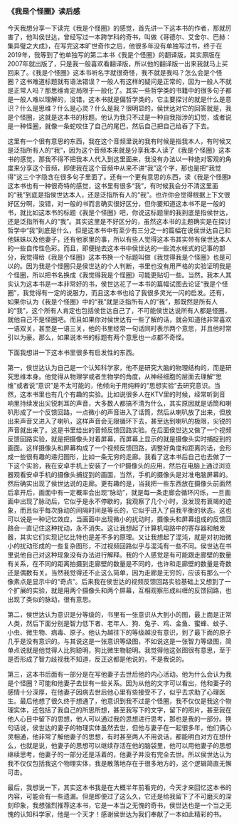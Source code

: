 ﻿### 《我是个怪圈》读后感

今天我想分享一下读完《我是个怪圈》的感觉，首先讲一下这本书的作者，那就厉害了，他叫侯世达，曾经写过一本跨学科的奇书，叫做《哥德尔、艾舍尔、巴赫：集异璧之大成》，在写完这本旷世奇作之后，他很多年没有单独写过书，终于在2019年，我等到了他单独写的第二本书《我是个怪圈》的翻译版，其实原版在2007年就出版了，只是我一般喜欢看翻译版，所以他的翻译版一出来我就马上买回来了。《我是个怪圈》这本书听名字就很奇怪，我不就是我吗？怎么会是个怪圈？这书难道标题就有语法错误？一般人有这样的疑问是正常的，因为一般人不就是正常人吗？那思维肯定局限于一般化了。其实一些哲学类的书籍中的很多句子都是一般人难以理解的，没错，这本书就是偏哲学类的，它主要探讨的就是什么是意识？什么是思维？什么是心灵？什么是我？很明显的，侯世达对它的回答就是，我是个怪圈，这就是这本书的标题。他认为我只不过是一种自我指涉的幻觉，或者说是一种怪圈，就像一条蛇咬住了自己的尾巴，然后自己把自己给吞了下去。

这里有一个很有意思的东西，我在这个音频里说的我有时候是指我本人，有时候又是泛指所有人的“我”，因为这个音频本来就是分享我本人读了《我是个怪圈》这本书的感觉，那我不得不把我本人代入到这里面来，我没有办法以一种绝对客观的角度来分享这个音频，即使我在这个音频中从来不讲“我”这个字，那也是把“我觉得”这三个字隐含在很多句子里面了。还有一个更有意思的东西，读《我是个怪圈》这本书也有一种很奇特的感觉，这书里有很多“我”，有时候我会分不清这里面的“我”到底是指侯世达本人，还是泛指所有人的“我”。也许你会觉得根据上下文很好区分啊，没错，对一般的书而言确实很好区分，但你要知道这本书不是一般的书，就比如这本书的标题《我是个怪圈》吧，你说这标题里的我到底是指侯世达，还是泛指所有人的“我”。其实这里是不好区分的，虽然这本书的主题确实是在探讨哲学中“我”到底是什么，但是这本书中有至少有三分之一的篇幅在说侯世达自己和他妹妹以及他妻子，还有他家里的事，所以有些人觉得这本书其实带有侯世达本人的一些自传性色彩。而且，即便抛去这本书中侯世达的一些流水帐式的记事的部分，我觉得给《我是个怪圈》这本书换一个标题叫做《我觉得我是个怪圈》也是可以的。因为我是个怪圈只是侯世达的个人判断，书里也没有用严格的实验证明我是个怪圈，所以把书名换成《我觉得我是个怪圈》可能更贴切一些。当然，我本人其实认为这本书是一本非常好的书，侯世达花了一本书的篇幅试图去论证“我是个怪圈”，我觉得有一定的说服力，而且这本书也给了我很多灵光一闪的启发。还有，如果你认为《我是个怪圈》中的“我”就是泛指所有人的“我”，那既然是所有人的“我”，这个所有人肯定也包括侯世达自己了，不可能侯世达说所有人都是怪圈，就他自己不是怪圈吧。而且如果你对侯世达有一些了解的话，就会知道他非常喜欢一语双关，甚至是一语三关，他的书里经常一句话同时表示两个意思，并且他时常引以为豪。那么，如果说本书的标题有两个意思也一点都不奇怪。

下面我想讲一下这本书里很多有启发性的东西。

第一，侯世达认为自己是一个认知科学家，他不是研究大脑的物理结构的，而是研究思维本身。他觉得从物理学或者生物学的角度，从神经细胞的层面去理解“思维”或者说“意识”是不太可能的，他倾向于用纯粹的“思想实验”去研究意识。当然，这本书里也有几个有趣的实验。比如说很多人在KTV里的时候，经常听到音响里持续发出尖锐刺耳的声音，大多数人都搞不清为什么，其实原因就是话筒和喇叭形成了一个反馈回路，一点微小的声音进入了话筒，然后从喇叭放了出来，但放出来声音又进入了喇叭，这样声音会无限循环下去，甚至达到喇叭的极限，尖锐的声音就出来了。这是书里给出的音频反馈回路实验。在后面侯世达又做了一个视频反馈回路实验，就是把摄像头对着屏幕，而屏幕上显示的就是摄像头实时捕捉到的画面。这样摄像头和屏幕构成了一个视频反馈回路，调整好角度和距离的话，会形成一些很有趣的递归图形，比如一条无穷的走廊。我看了这本书后自己也去做了一下这个实验，我在安卓手机上安装了一个IP摄像头的应用，然后在电脑上通过浏览器观看安卓手机的摄像头捕捉到的画面，当然，手机的摄像头是对准电脑屏幕的。然后确实出现了侯世达说的走廊。更有趣的是，当我把一些东西放在摄像头前面然后拿开后，画面中有一定概率会出现“脉动”，就是每一条走廊会循环闪烁，一旦画面中出现了脉动后，它似乎是永不停歇的，我观察了几个小时，没发现有衰竭的迹象，而且似乎每次脉动的间隔时间是等长的，它似乎进入了自我平衡的状态。这也可以说是一种记忆效应，当画面中出现微小的扰动时，摄像头和屏幕组成的反馈回路会一直记住这种扰动，永不消失。这让我想起了计算机电路中的寄存器和触发器，其实它们实现记忆比特也是差不多的原理。又让我想起了混沌，就是对初始微小的扰动形成的一些复杂图形，不过视频回路似乎与混沌有一些不同。侯世达在书里说他自己对这种现象没有办法进行解释。我的个人感觉是有可能跟走廊壁的数量有关系，在不同的距离拍摄到走廊壁的数量是不同的，也许和走廊壁的数量是奇数还是偶数有关。当然我觉得还不止这么简单，因为走廊是无穷的，应该有那么一个像素点是显示中的“奇点”。后来我在侯世达的视频反馈回路实验基础上又想到了一个扩展的实验，就是用两个摄像头和两个屏幕，互相观察形成纠缠的反馈回路，也出现了类似的脉动，很有意思。

第二，侯世达认为意识是分等级的，书里有一张意识从大到小的图，最上面是正常人类，然后下面分别是智力低下者、老年人、狗、兔子、鸡、金鱼、蜜蜂、蚊子、小虫、微生物、病毒、原子。他认为越往下的等级越没有意识，到了最下面的原子几乎是没有意识的。与其说这是一张意识等级图，不如说这是一张智力等级图，简单点说就是他觉得人比狗聪明，狗比微生物聪明。我觉得他这张图很有意思，至于是否形成了智力歧视我不知道，反正这都是他说的，不是我说的。

第三，这本书后面有一部分是在写他妻子去世后他的内心活动。他为什么会认为我是个怪圈？可能和他妻子去世有一些关系。因为从他的文字可以看出，他和妻子的感情十分深厚，在他妻子因病去世后他心里有些接受不了，似乎去求助了心理医生。最后他想了很久终于想通了，他意识到我不过是个怪圈，我不仅仅是我这个物理实体，还包括了我自己的所思所想，甚至我写下的文字，留下的照片，甚至我在他人心目中留下的思想，他人可以通过我的思想进行思考，那也是我的一部分。换句话说，侯世达的妻子的物理实体虽然去世，但他与妻子在一起很多年，他们俩心灵相通，他非常了解他妻子的思想，有时甚至两人不用说话，都能明白对方在想什么，也就是说，他妻子的思想可以继续存活在他的脑袋里，他可以用他妻子的思想继续思考，他妻子的一部分还是活着的，他妻子并没有完全去世。所以侯世达认为我不仅仅包括我这个物理实体，我是散落地存在于很多地方的，这个逻辑简直无懈可击。

最后，我想说一下，其实这本书我是在大概半年前看完的，今天才来回忆这本书的内容，可能会有一些遗漏。但是即便过了这么久，它还是给我留下了不可磨灭的深刻印象，我想强烈推荐这本书，它是一本当之无愧的奇书，侯世达也是一个当之无愧的认知科学家，他是一个天才！感谢侯世达为我们奉献了一本如此精彩的书。

